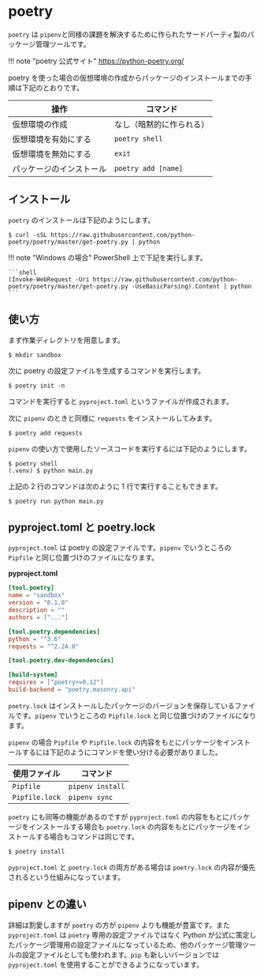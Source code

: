 # poetry

`poetry` は `pipenv`と同様の課題を解決するために作られたサードパーティ製のパッケージ管理ツールです。

!!! note "poetry 公式サイト"
    https://python-poetry.org/

poetry を使った場合の仮想環境の作成からパッケージのインストールまでの手順は下記のとおりです。

| 操作                     | コマンド                |
|--------------------------|-------------------------|
| 仮想環境の作成           | なし（暗黙的に作られる）|
| 仮想環境を有効にする     | `poetry shell`          |
| 仮想環境を無効にする     | `exit`                  |
| パッケージのインストール | `poetry add [name]`     |

## インストール

`poetry` のインストールは下記のようにします。

```shell
$ curl -sSL https://raw.githubusercontent.com/python-poetry/poetry/master/get-poetry.py | python
```

!!! note "Windows の場合"
    PowerShell 上で下記を実行します。

    ```shell
    (Invoke-WebRequest -Uri https://raw.githubusercontent.com/python-poetry/poetry/master/get-poetry.py -UseBasicParsing).Content | python
    ```

## 使い方

まず作業ディレクトリを用意します。

```shell
$ mkdir sandbox
```

次に poetry の設定ファイルを生成するコマンドを実行します。

```shell
$ poetry init -n
```

コマンドを実行すると `pyproject.toml` というファイルが作成されます。

次に `pipenv` のときと同様に `requests` をインストールしてみます。

```shell
$ poetry add requests
```

`pipenv` の使い方で使用したソースコードを実行するには下記のようにします。

```shell
$ poetry shell
(.venv) $ python main.py
```

上記の 2 行のコマンドは次のように 1 行で実行することもできます。

```shell
$ poetry run python main.py
```

## pyproject.toml と poetry.lock

`pyproject.toml` は poetry の設定ファイルです。`pipenv` でいうところの `Pipfile` と同じ位置づけのファイルになります。

**pyproject.toml**

```toml
[tool.poetry]
name = "sandbox"
version = "0.1.0"
description = ""
authors = ["..."]

[tool.poetry.dependencies]
python = "^3.6"
requests = "^2.24.0"

[tool.poetry.dev-dependencies]

[build-system]
requires = ["poetry>=0.12"]
build-backend = "poetry.masonry.api"
```

`poetry.lock` はインストールしたパッケージのバージョンを保存しているファイルです。`pipenv` でいうところの `Pipfile.lock` と同じ位置づけのファイルになります。

`pipenv` の場合 `Pipfile` や `Pipfile.lock` の内容をもとにパッケージをインストールするには下記のようにコマンドを使い分ける必要がありました。

| 使用ファイル   | コマンド         |
|----------------|------------------|
| `Pipfile`      | `pipenv install` |
| `Pipfile.lock` | `pipenv sync`    |

`poetry` にも同等の機能があるのですが `pyproject.toml` の内容をもとにパッケージをインストールする場合も `poetry.lock` の内容をもとにパッケージをインストールする場合もコマンドは同じです。

```shell
$ poetry install
```

`pyproject.toml` と `poetry.lock` の両方がある場合は `poetry.lock` の内容が優先されるという仕組みになっています。

## pipenv との違い

詳細は割愛しますが `poetry` の方が `pipenv` よりも機能が豊富です。また `pyproject.toml` は `poetry` 専用の設定ファイルではなく Python が公式に策定したパッケージ管理用の設定ファイルになっているため、他のパッケージ管理ツールの設定ファイルとしても使われます。`pip` も新しいバージョンでは `pyproject.toml` を使用することができるようになっています。
